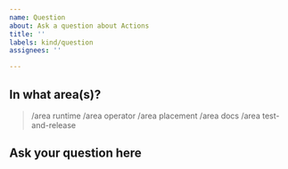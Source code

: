 ```yaml
---
name: Question
about: Ask a question about Actions
title: ''
labels: kind/question
assignees: ''

---
```

<!-- If you need to report a security issue with Actions, send an email to actionsct@microsoft.com. -->
## In what area(s)?

<!-- Remove the '> ' to select -->

> /area runtime
> /area operator
> /area placement
> /area docs
> /area test-and-release

## Ask your question here
